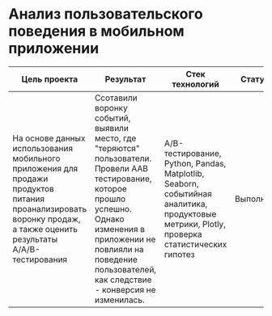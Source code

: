 # Анализ пользовательского поведения в мобильном приложении
| Цель проекта | Результат |Стек технологий |Статус|
|----------------|----------------------------------------|----------|----------|
|На основе данных использования мобильного приложения для продажи продуктов питания проанализировать воронку продаж, а также оценить результаты A/A/B-тестирования|Ссотавили воронку событий, выявили место, где "теряются" пользователи. Провели ААВ тестирование, которое прошло успешно. Однако изменения в приложении не повлияли на поведение пользователей, как следствие - конверсия не изменилась.|A/B-тестирование, Python, Pandas, Matplotlib, Seaborn, событийная аналитика, продуктовые метрики, Plotly, проверка статистических гипотез|Выполнен|
